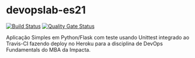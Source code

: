 # devopslab-es21
[![Build Status](https://app.travis-ci.com/bgoncalves98/devopslab-es21.svg?branch=main)](https://app.travis-ci.com/bgoncalves98/devopslab-es21)
[![Quality Gate Status](https://sonarcloud.io/api/project_badges/measure?project=bgoncalves98_devopslab-es21&metric=alert_status)](https://sonarcloud.io/summary/new_code?id=bgoncalves98_devopslab-es21)

Aplicação Simples em Python/Flask com teste usando Unittest integrado ao Travis-CI fazendo deploy no Heroku para a disciplina de DevOps Fundamentals do MBA da Impacta.
